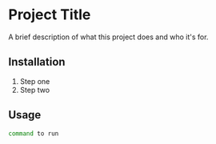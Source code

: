 # Project Title

A brief description of what this project does and who it's for.

## Installation

1. Step one
2. Step two

## Usage

```bash
command to run
